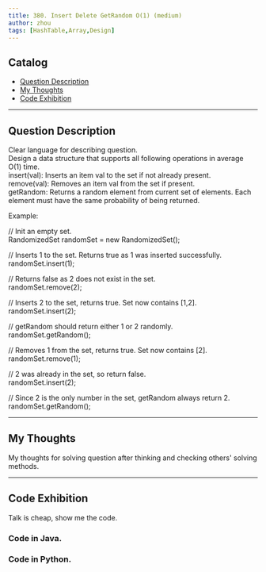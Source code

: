 ```yaml
---
title: 380. Insert Delete GetRandom O(1) (medium)                  
author: zhou      
tags: [HashTable,Array,Design]          
---
```


       

## Catalog  
+ [Question Description](#partI)
+ [My Thoughts](#partII)
+ [Code Exhibition](#partIII)

----------------------------------

## Question Description
Clear language for describing question.    
Design a data structure that supports all following operations in average O(1) time.      
insert(val): Inserts an item val to the set if not already present.      
remove(val): Removes an item val from the set if present.       
getRandom: Returns a random element from current set of elements. Each element must have the same probability of being returned.      

Example:   

// Init an empty set.    
RandomizedSet randomSet = new RandomizedSet();     

// Inserts 1 to the set. Returns true as 1 was inserted successfully.     
randomSet.insert(1);    

// Returns false as 2 does not exist in the set.    
randomSet.remove(2);     

// Inserts 2 to the set, returns true. Set now contains [1,2].    
randomSet.insert(2);     

// getRandom should return either 1 or 2 randomly.    
randomSet.getRandom();    

// Removes 1 from the set, returns true. Set now contains [2].    
randomSet.remove(1);    

// 2 was already in the set, so return false.    
randomSet.insert(2);     

// Since 2 is the only number in the set, getRandom always return 2.     
randomSet.getRandom();     


----------------------------------

## My Thoughts
My thoughts for solving question after thinking and checking others' solving methods.        








----------------------------------

## Code Exhibition
Talk is cheap, show me the code.    
### Code in Java.     



### Code in Python.   





